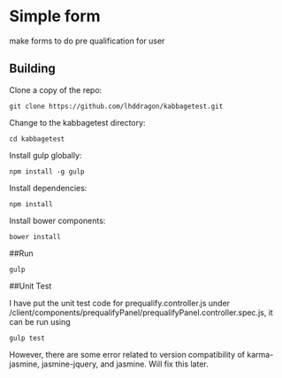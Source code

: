 # Simple form
make forms to do pre qualification for user 



## Building

Clone a copy of the repo:

```
git clone https://github.com/lhddragon/kabbagetest.git
```

Change to the kabbagetest directory:

```
cd kabbagetest
```

Install gulp globally:

```
npm install -g gulp
```

Install dependencies:

```
npm install
```

Install bower components:

```
bower install
```

##Run 

```
gulp
```

##Unit Test

I have put the unit test code for prequalify.controller.js under /client/components/prequalifyPanel/prequalifyPanel.controller.spec.js, it can be run using

```
gulp test
```
However, there are some error related to version compatibility of karma-jasmine, jasmine-jquery, and jasmine. Will fix this later.
